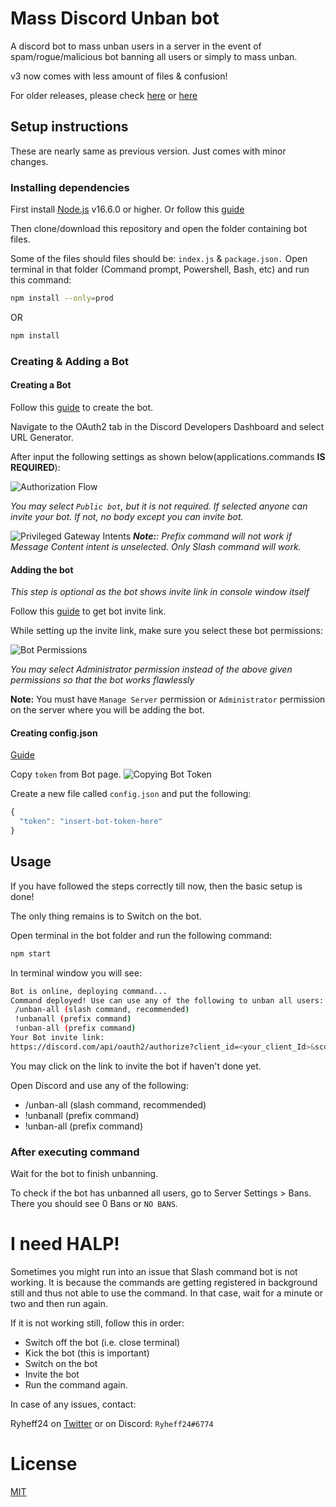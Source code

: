 # Mass Discord Unban bot

A discord bot to mass unban users in a server in the event of spam/rogue/malicious bot banning all users or simply to mass unban.

v3 now comes with less amount of files & confusion!

For older releases, please check [here](https://github.com/Ryheff24/Massdiscordunban/releases) or [here](https://github.com/Ryheff24/Massdiscordunban/tags)

## Setup instructions

These are nearly same as previous version. Just comes with minor changes.

### Installing dependencies

First install [Node.js](https://nodejs.org/en/download/current/) v16.6.0 or higher. Or follow this [guide](https://discordjs.guide/preparations/)

Then clone/download this repository and open the folder containing bot files.

Some of the files should files should be: `index.js` & `package.json.`
Open terminal in that folder (Command prompt, Powershell, Bash, etc) and run this command:

```bash
npm install --only=prod
```

OR

```bash
npm install
```

### Creating & Adding a Bot

#### Creating a Bot

Follow this [guide](https://discordjs.guide/preparations/setting-up-a-bot-application.html) to create the bot.

Navigate to the OAuth2 tab in the Discord Developers Dashboard and select URL Generator.

After input the following settings as shown below(applications.commands **IS REQUIRED**):

![Authorization Flow](https://i.imgur.com/dM2KQev.png)

_You may select `Public bot`, but it is not required. If selected anyone can invite your bot. If not, no body except you can invite bot._

![Privileged Gateway Intents](https://i.imgur.com/wunzGqb.png)
_**Note:**: Prefix command will not work if Message Content intent is unselected. Only Slash command will work._

#### Adding the bot

_This step is optional as the bot shows invite link in console window itself_

Follow this [guide](https://discordjs.guide/preparations/adding-your-bot-to-servers.html) to get bot invite link.

While setting up the invite link, make sure you select these bot permissions:

![Bot Permissions](https://i.imgur.com/3ZBUVmj.png)

_You may select Administrator permission instead of the above given permissions so that the bot works flawlessly_

**Note:** You must have `Manage Server` permission or `Administrator` permission on the server where you will be adding the bot.

#### Creating config.json

[Guide](https://discordjs.guide/creating-your-bot/#using-config-json)

Copy `token` from Bot page.
![Copying Bot Token](https://i.imgur.com/DUKebFW.png)

Create a new file called `config.json` and put the following:

```js
{
  "token": "insert-bot-token-here"
}
```

## Usage

If you have followed the steps correctly till now, then the basic setup is done!

The only thing remains is to Switch on the bot.

Open terminal in the bot folder and run the following command:

```bash
npm start
```

In terminal window you will see:

```bash
Bot is online, deploying command...
Command deployed! Use can use any of the following to unban all users:
 /unban-all (slash command, recommended)
 !unbanall (prefix command)
 !unban-all (prefix command)
Your Bot invite link:
https://discord.com/api/oauth2/authorize?client_id=<your_client_Id>&scope=bot+applications.commands&permissions=277025458182
```

You may click on the link to invite the bot if haven't done yet.

Open Discord and use any of the following:

- /unban-all (slash command, recommended)
- !unbanall (prefix command)
- !unban-all (prefix command)

### After executing command

Wait for the bot to finish unbanning.

To check if the bot has unbanned all users, go to Server Settings > Bans.
There you should see 0 Bans or `NO BANS`.

# I need HALP!

Sometimes you might run into an issue that Slash command bot is not working.
It is because the commands are getting registered in background still and thus not able to use the command.
In that case, wait for a minute or two and then run again.

If it is not working still, follow this in order:

- Switch off the bot (i.e. close terminal)
- Kick the bot (this is important)
- Switch on the bot
- Invite the bot
- Run the command again.

In case of any issues, contact:

Ryheff24 on [Twitter](https://twitter.com/Ryheff24) or on Discord: `Ryheff24#6774`

# License

[MIT](./LICENSE)
